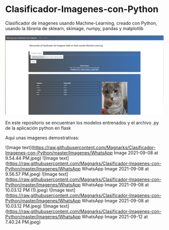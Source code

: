 # Clasificador-Imagenes-con-Python
Clasificador de imagenes usando Machine-Learning, creado con Python, usando la libreria de sklearn, skimage, numpy, pandas y matplotlib

![Image text](https://raw.githubusercontent.com/Magnarks/Clasificador-Imagenes-con-Python/master/Imagenes/TobeyRaton.png)


En este repositorio se encuentran los modelos entrenados y el archivo .py de la aplicación python en flask

Aqui unas imagenes demostrativas:

![Image text](https://raw.githubusercontent.com/Magnarks/Clasificador-Imagenes-con-Python/master/Imagenes/WhatsApp Image 2021-09-08 at 9.54.44 PM.jpeg)
![Image text](https://raw.githubusercontent.com/Magnarks/Clasificador-Imagenes-con-Python/master/Imagenes/WhatsApp WhatsApp Image 2021-09-08 at 9.56.57 PM.jpeg)
![Image text](https://raw.githubusercontent.com/Magnarks/Clasificador-Imagenes-con-Python/master/Imagenes/WhatsApp WhatsApp Image 2021-09-08 at 10.03.12 PM (1).jpeg)
![Image text](https://raw.githubusercontent.com/Magnarks/Clasificador-Imagenes-con-Python/master/Imagenes/WhatsApp WhatsApp Image 2021-09-08 at 10.03.12 PM.jpeg)
![Image text](https://raw.githubusercontent.com/Magnarks/Clasificador-Imagenes-con-Python/master/Imagenes/WhatsApp WhatsApp Image 2021-09-12 at 7.40.24 PM.jpeg)
